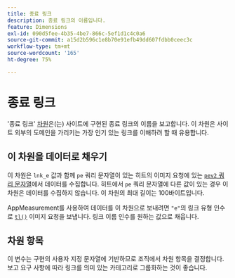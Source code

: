 ```yaml
---
title: 종료 링크
description: 종료 링크의 이름입니다.
feature: Dimensions
exl-id: 090d5fee-4b35-4be7-866c-5ef1d1c4c0a6
source-git-commit: a15d2b596c1e8b70e91efb49dd607fdbb0ceec3c
workflow-type: tm+mt
source-wordcount: '165'
ht-degree: 75%

---
```


# 종료 링크

&#39;종료 링크&#39; [차원](overview.md)은(는) 사이트에 구현된 종료 링크의 이름을 보고합니다. 이 차원은 사이트 외부의 도메인을 가리키는 가장 인기 있는 링크를 이해하려 할 때 유용합니다.

## 이 차원을 데이터로 채우기

이 차원은 `lnk_e` 값과 함께 `pe` 쿼리 문자열이 있는 히트의 이미지 요청에 있는 [`pev2` 쿼리 문자열](/help/implement/validate/query-parameters.md)에서 데이터를 수집합니다. 히트에서 `pe` 쿼리 문자열에 다른 값이 있는 경우 이 차원은 데이터를 수집하지 않습니다. 이 차원의 최대 길이는 100바이트입니다.

AppMeasurement를 사용하여 데이터를 이 차원으로 보내려면 `"e"`의 링크 유형 인수로 [`tl()`](/help/implement/vars/functions/tl-method.md) 이미지 요청을 보냅니다. 링크 이름 인수를 원하는 값으로 채웁니다.

## 차원 항목

이 변수는 구현의 사용자 지정 문자열에 기반하므로 조직에서 차원 항목을 결정합니다. 보고 요구 사항에 따라 링크를 의미 있는 카테고리로 그룹화하는 것이 좋습니다.
